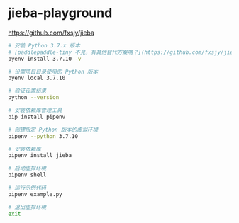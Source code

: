 # jieba-playground

<https://github.com/fxsjy/jieba>

```bash
# 安装 Python 3.7.x 版本
# [paddlepaddle-tiny 不見，有其他替代方案嗎？](https://github.com/fxsjy/jieba/issues/865)
pyenv install 3.7.10 -v

# 设置项目目录使用的 Python 版本
pyenv local 3.7.10

# 验证设置结果
python --version

# 安装依赖库管理工具
pip install pipenv

# 创建指定 Python 版本的虚拟环境
pipenv --python 3.7.10

# 安装依赖库
pipenv install jieba

# 启动虚拟环境
pipenv shell

# 运行示例代码
pipenv example.py

# 退出虚拟环境
exit
```
